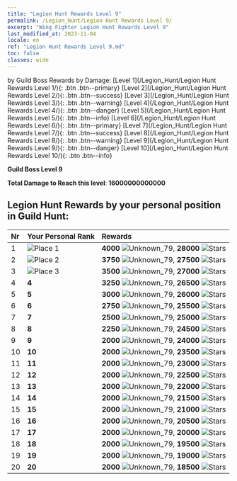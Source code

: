 ```yaml
---
title: "Legion Hunt Rewards Level 9"
permalink: /Legion_Hunt/Legion Hunt Rewards Level 9/
excerpt: "Wing Fighter Legion Hunt Rewards Level 9"
last_modified_at: 2023-11-04
locale: en
ref: "Legion Hunt Rewards Level 9.md"
toc: false
classes: wide
---
```


  by Guild Boss Rewards by Damage:   [Level 1](/Legion_Hunt/Legion Hunt Rewards Level 1/){: .btn .btn--primary}   [Level 2](/Legion_Hunt/Legion Hunt Rewards Level 2/){: .btn .btn--success}   [Level 3](/Legion_Hunt/Legion Hunt Rewards Level 3/){: .btn .btn--warning}   [Level 4](/Legion_Hunt/Legion Hunt Rewards Level 4/){: .btn .btn--danger}   [Level 5](/Legion_Hunt/Legion Hunt Rewards Level 5/){: .btn .btn--info}   [Level 6](/Legion_Hunt/Legion Hunt Rewards Level 6/){: .btn .btn--primary}   [Level 7](/Legion_Hunt/Legion Hunt Rewards Level 7/){: .btn .btn--success}   [Level 8](/Legion_Hunt/Legion Hunt Rewards Level 8/){: .btn .btn--warning}   [Level 9](/Legion_Hunt/Legion Hunt Rewards Level 9/){: .btn .btn--danger}   [Level 10](/Legion_Hunt/Legion Hunt Rewards Level 10/){: .btn .btn--info} 



  **Guild Boss Level 9**

 **Total Damage to Reach this level**: **16000000000000**



## Legion Hunt Rewards by your personal position in Guild Hunt:

  |  Nr | Your Personal Rank | Rewards |
  |:----|:-------------------|:-------------|
 | 1  | ![Place 1](/images/place_1_p.png) | **4000** ![Unknown_79](/images/item/jt_jd_img25_p.png),  **28000** ![Stars](/images/item/Stars_p.png) |
 | 2  | ![Place 2](/images/place_2_p.png) | **3750** ![Unknown_79](/images/item/jt_jd_img25_p.png),  **27500** ![Stars](/images/item/Stars_p.png) |
 | 3  | ![Place 3](/images/place_3_p.png) | **3500** ![Unknown_79](/images/item/jt_jd_img25_p.png),  **27000** ![Stars](/images/item/Stars_p.png) |
 | 4  | **4** | **3250** ![Unknown_79](/images/item/jt_jd_img25_p.png),  **26500** ![Stars](/images/item/Stars_p.png) |
 | 5  | **5** | **3000** ![Unknown_79](/images/item/jt_jd_img25_p.png),  **26000** ![Stars](/images/item/Stars_p.png) |
 | 6  | **6** | **2750** ![Unknown_79](/images/item/jt_jd_img25_p.png),  **25500** ![Stars](/images/item/Stars_p.png) |
 | 7  | **7** | **2500** ![Unknown_79](/images/item/jt_jd_img25_p.png),  **25000** ![Stars](/images/item/Stars_p.png) |
 | 8  | **8** | **2250** ![Unknown_79](/images/item/jt_jd_img25_p.png),  **24500** ![Stars](/images/item/Stars_p.png) |
 | 9  | **9** | **2000** ![Unknown_79](/images/item/jt_jd_img25_p.png),  **24000** ![Stars](/images/item/Stars_p.png) |
 | 10  | **10** | **2000** ![Unknown_79](/images/item/jt_jd_img25_p.png),  **23500** ![Stars](/images/item/Stars_p.png) |
 | 11  | **11** | **2000** ![Unknown_79](/images/item/jt_jd_img25_p.png),  **23000** ![Stars](/images/item/Stars_p.png) |
 | 12  | **12** | **2000** ![Unknown_79](/images/item/jt_jd_img25_p.png),  **22500** ![Stars](/images/item/Stars_p.png) |
 | 13  | **13** | **2000** ![Unknown_79](/images/item/jt_jd_img25_p.png),  **22000** ![Stars](/images/item/Stars_p.png) |
 | 14  | **14** | **2000** ![Unknown_79](/images/item/jt_jd_img25_p.png),  **21500** ![Stars](/images/item/Stars_p.png) |
 | 15  | **15** | **2000** ![Unknown_79](/images/item/jt_jd_img25_p.png),  **21000** ![Stars](/images/item/Stars_p.png) |
 | 16  | **16** | **2000** ![Unknown_79](/images/item/jt_jd_img25_p.png),  **20500** ![Stars](/images/item/Stars_p.png) |
 | 17  | **17** | **2000** ![Unknown_79](/images/item/jt_jd_img25_p.png),  **20000** ![Stars](/images/item/Stars_p.png) |
 | 18  | **18** | **2000** ![Unknown_79](/images/item/jt_jd_img25_p.png),  **19500** ![Stars](/images/item/Stars_p.png) |
 | 19  | **19** | **2000** ![Unknown_79](/images/item/jt_jd_img25_p.png),  **19000** ![Stars](/images/item/Stars_p.png) |
 | 20  | **20** | **2000** ![Unknown_79](/images/item/jt_jd_img25_p.png),  **18500** ![Stars](/images/item/Stars_p.png) |
